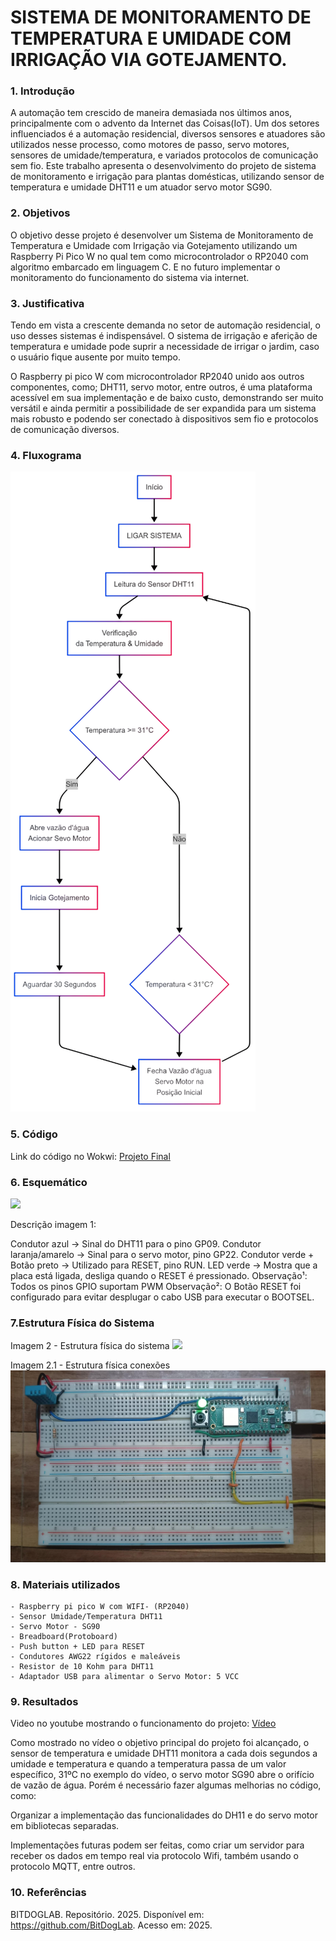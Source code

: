 # SISTEMA DE MONITORAMENTO DE TEMPERATURA E UMIDADE COM IRRIGAÇÃO VIA GOTEJAMENTO.

### 1. Introdução

A automação tem crescido de maneira demasiada nos últimos anos,
principalmente com o advento da Internet das Coisas(IoT). Um dos setores
influenciados é a automação residencial, diversos sensores e atuadores são
utilizados nesse processo, como motores de passo, servo motores, sensores de
umidade/temperatura, e variados protocolos de comunicação sem fio.
Este trabalho apresenta o desenvolvimento do projeto de sistema de
monitoramento e irrigação para plantas domésticas, utilizando sensor de
temperatura e umidade DHT11 e um atuador servo motor SG90.

### 2. Objetivos

O objetivo desse projeto é desenvolver um Sistema de Monitoramento de
Temperatura e Umidade com Irrigação via Gotejamento utilizando um
Raspberry Pi Pico W no qual tem como microcontrolador o RP2040 com
algoritmo embarcado em linguagem C. E no futuro implementar o
monitoramento do funcionamento do sistema via internet.

### 3. Justificativa

Tendo em vista a crescente demanda no setor de automação residencial, o uso desses sistemas é indispensável. O sistema de irrigação e aferição de temperatura e umidade pode suprir a necessidade de irrigar o jardim, caso o usuário fique ausente por muito tempo.

O Raspberry pi pico W com microcontrolador RP2040 unido aos outros componentes, como; DHT11, servo motor, entre outros, é uma plataforma acessível em sua implementação e de baixo custo, demonstrando ser muito versátil e ainda permitir a possibilidade de ser expandida para um sistema mais robusto e podendo ser conectado à dispositivos sem fio e protocolos de comunicação diversos.

### 4. Fluxograma

<img src="https://github.com/bryandefender/Embarcatech_Projeto_Final_Bryan_SSousa/blob/main/imagens_projeto_final/1_Fluxograma_Transparente.png">

### 5. Código

Link do código no Wokwi: [Projeto Final ](https://wokwi.com/projects/422375763892697089)

### 6. Esquemático

<img src="https://github.com/bryandefender/Embarcatech_Projeto_Final_Bryan_SSousa/blob/main/imagens_projeto_final/2_Esquem%C3%A1tico.png">

Descrição imagem 1:

Condutor azul -> Sinal do DHT11 para o pino GP09.
Condutor laranja/amarelo -> Sinal para o servo motor, pino GP22.
Condutor verde + Botão preto -> Utilizado para RESET, pino RUN.
LED verde -> Mostra que a placa está ligada, desliga quando o RESET é pressionado.
Observação¹: Todos os pinos GPIO suportam PWM
Observação²: O Botão RESET foi configurado para evitar desplugar o cabo USB para executar o BOOTSEL.

### 7.Estrutura Física do Sistema

Imagem 2 - Estrutura física do sistema
<img src="https://github.com/bryandefender/Embarcatech_Projeto_Final_Bryan_SSousa/blob/main/imagens_projeto_final/3_Estrutura_F%C3%ADsica.jpg">


Imagem 2.1 - Estrutura física conexões
<img src="https://github.com/bryandefender/Embarcatech_Projeto_Final_Bryan_SSousa/blob/main/imagens_projeto_final/4_Estrutura_F%C3%ADsica_%C3%81erea.jpg">

### 8. Materiais utilizados

	- Raspberry pi pico W com WIFI- (RP2040)
	- Sensor Umidade/Temperatura DHT11
	- Servo Motor - SG90
	- Breadboard(Protoboard)
	- Push button + LED para RESET
	- Condutores AWG22 rígidos e maleáveis 
	- Resistor de 10 Kohm para DHT11
	- Adaptador USB para alimentar o Servo Motor: 5 VCC

### 9. Resultados

Video no youtube mostrando o funcionamento do projeto: [Vídeo](https://youtu.be/4W-uVQUyRb8 )

Como mostrado no vídeo o objetivo principal do projeto foi alcançado, o sensor de temperatura e umidade DHT11 monitora a cada dois segundos a umidade e temperatura e quando a temperatura passa de um valor específico, 31ºC no exemplo do vídeo, o servo motor SG90 abre o orifício de vazão de água. Porém é necessário fazer algumas melhorias no código, como:

Organizar a implementação das funcionalidades do DH11 e do servo motor em bibliotecas separadas.

Implementações futuras podem ser feitas, como criar um servidor para receber os dados em tempo real via protocolo Wifi, também usando o protocolo MQTT, entre outros.

### 10. Referências

BITDOGLAB. Repositório. 2025. Disponível em: https://github.com/BitDogLab. Acesso em: 2025.

